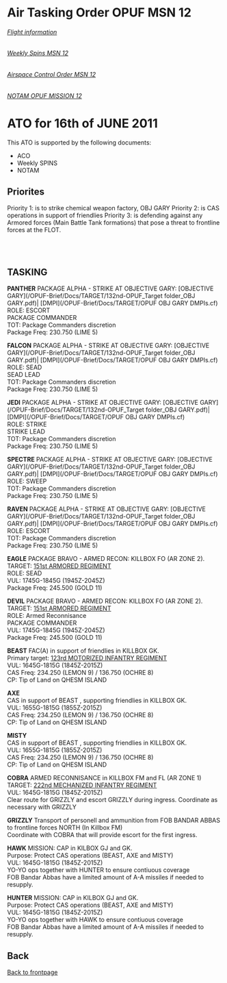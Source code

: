 # Air Tasking Order OPUF MSN 12


###### [Flight information](/OPUF-Brief/Docs/Flights.html)
###### [Weekly Spins MSN 12](/OPUF-Brief/Docs/SPINS_12.html)
###### [Airspace Control Order MSN 12](/OPUF-Brief/Docs/ACO/ACO_12.html)
###### [NOTAM OPUF MISSION 12](/OPUF-Brief/Docs/NOTAM/NOTAM_12.html)

# ATO for 16th of JUNE 2011
This ATO is supported by the following documents: <br>
* ACO
* Weekly SPINS
* NOTAM

## Priorites
Priority 1: is to strike chemical weapon factory, OBJ GARY
Priority 2: is CAS operations in support of friendlies
Priority 3: is defending against any Armored forces (Main Battle Tank formations) that pose a threat to frontline forces at the FLOT.


<br>
<br>

## TASKING 

**PANTHER**
PACKAGE ALPHA - STRIKE AT OBJECTIVE GARY: [OBJECTIVE GARY](/OPUF-Brief/Docs/TARGET/132nd-OPUF_Target folder_OBJ GARY.pdf)| [DMPI](/OPUF-Brief/Docs/TARGET/OPUF OBJ GARY DMPIs.cf) <br>
ROLE: ESCORT<br>
PACKAGE COMMANDER<br>
TOT: Package Commanders discretion<br>
Package Freq: 230.750 (LIME 5)<br>

**FALCON**
PACKAGE ALPHA - STRIKE AT OBJECTIVE GARY: [OBJECTIVE GARY](/OPUF-Brief/Docs/TARGET/132nd-OPUF_Target folder_OBJ GARY.pdf)| [DMPI](/OPUF-Brief/Docs/TARGET/OPUF OBJ GARY DMPIs.cf)<br>
ROLE: SEAD<br>
SEAD LEAD<br>
TOT: Package Commanders discretion<br>
Package Freq: 230.750 (LIME 5)<br>

**JEDI**
PACKAGE ALPHA - STRIKE AT OBJECTIVE GARY: [OBJECTIVE GARY](/OPUF-Brief/Docs/TARGET/132nd-OPUF_Target folder_OBJ GARY.pdf)| [DMPI](/OPUF-Brief/Docs/TARGET/OPUF OBJ GARY DMPIs.cf)<br>
ROLE: STRIKE<br>
STRIKE LEAD<br>
TOT: Package Commanders discretion<br>
Package Freq: 230.750 (LIME 5)<br>

**SPECTRE**
PACKAGE ALPHA - STRIKE AT OBJECTIVE GARY: [OBJECTIVE GARY](/OPUF-Brief/Docs/TARGET/132nd-OPUF_Target folder_OBJ GARY.pdf)| [DMPI](/OPUF-Brief/Docs/TARGET/OPUF OBJ GARY DMPIs.cf)<br>
ROLE: SWEEP<br>
TOT: Package Commanders discretion<br>
Package Freq: 230.750 (LIME 5)<br>

**RAVEN**
PACKAGE ALPHA - STRIKE AT OBJECTIVE GARY: [OBJECTIVE GARY](/OPUF-Brief/Docs/TARGET/132nd-OPUF_Target folder_OBJ GARY.pdf)| [DMPI](/OPUF-Brief/Docs/TARGET/OPUF OBJ GARY DMPIs.cf)<br>
ROLE: ESCORT<br>
TOT: Package Commanders discretion<br>
Package Freq: 230.750 (LIME 5)<br>



**EAGLE**
PACKAGE BRAVO - ARMED RECON: KILLBOX FO (AR ZONE 2). TARGET: [151st ARMORED REGIMENT](/OPUF-Brief/Docs/Enemy/151ST_MBT_REGT.html)<br>
ROLE: SEAD<br>
VUL: 1745G-1845G (1945Z-2045Z)<br>
Package Freq: 245.500 (GOLD 11)<br>

**DEVIL**
PACKAGE BRAVO - ARMED RECON: KILLBOX FO (AR ZONE 2). TARGET: [151st ARMORED REGIMENT](/OPUF-Brief/Docs/Enemy/151ST_MBT_REGT.html)<br>
ROLE: Armed Reconnisance<br>
PACKAGE COMMANDER<br>
VUL: 1745G-1845G (1945Z-2045Z)<br>
Package Freq: 245.500 (GOLD 11)<br>




**BEAST**
FAC(A) in support of friendlies in KILLBOX GK.<br>
Primary target: [123rd MOTORIZED INFANTRY REGIMENT](/OPUF-Brief/Docs/Enemy/123RD_APC_REGT.html)<br>
VUL: 1645G-1815G (1845Z-2015Z)<br>
CAS Freq:  234.250 (LEMON 9)  /  136.750 (OCHRE 8)  <br>
CP: Tip of Land on QHESM ISLAND<br>

**AXE**  
CAS in support of BEAST , supporting friendlies in KILLBOX GK.<br>
VUL: 1655G-1815G (1855Z-2015Z)<br>
CAS Freq:  234.250 (LEMON 9)  /  136.750 (OCHRE 8)  <br>
CP: Tip of Land on QHESM ISLAND<br>

**MISTY**  
CAS in support of BEAST , supporting friendlies in KILLBOX GK.<br>
VUL: 1655G-1815G (1855Z-2015Z)<br>
CAS Freq:  234.250 (LEMON 9)  /  136.750 (OCHRE 8) <br> 
CP: Tip of Land on QHESM ISLAND<br>




**COBRA**
ARMED RECONNISANCE in KILLBOX FM and FL (AR ZONE 1)<br>
TARGET: [222nd MECHANIZED INFANTRY REGIMENT](/OPUF-Brief/Docs/Enemy/222ND_IFV_REGT.html)<br>
VUL: 1645G-1815G (1845Z-2015Z)<br>
Clear route for GRIZZLY and escort GRIZZLY during ingress. Coordinate as necessary with GRIZZLY<br>



**GRIZZLY**
Transport of personell and ammunition from FOB BANDAR ABBAS to frontline forces NORTH (In Killbox FM)<br>
Coordinate with COBRA that will provide escort for the first ingress.<br>



**HAWK**
MISSION: CAP in KILBOX GJ and GK.<br> 
Purpose: Protect CAS operations (BEAST, AXE and MISTY)<br>
VUL: 1645G-1815G (1845Z-2015Z)<br>
YO-YO ops together with HUNTER to ensure contiuous coverage<br>
FOB Bandar Abbas have a limited amount of A-A missiles if needed to resupply.<br>


**HUNTER**
MISSION: CAP in KILBOX GJ and GK. <br>
Purpose: Protect CAS operations (BEAST, AXE and MISTY)<br>
VUL: 1645G-1815G (1845Z-2015Z)<br>
YO-YO ops together with HAWK to ensure contiuous coverage<br>
FOB Bandar Abbas have a limited amount of A-A missiles if needed to resupply.<br>


## Back
[Back to frontpage](https://132nd-vwing.github.io/OPUF-Brief/)